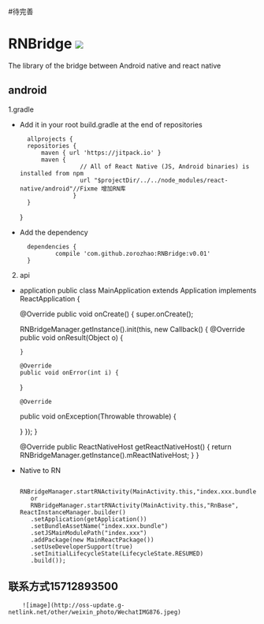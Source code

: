#待完善
# RNBridge [![](https://jitpack.io/v/zorozhao/RNBridge.svg)](https://jitpack.io/#zorozhao/RNBridge)
The library of the bridge between Android native and react native
## android

1.gradle

* Add it in your root build.gradle at the end of repositories

    	allprojects {
		repositories {
			maven { url 'https://jitpack.io' }
			maven {
        			   // All of React Native (JS, Android binaries) is installed from npm
     			       url "$projectDir/../../node_modules/react-native/android"//Fixme 增加RN库
       				 }
		}
	}
    	
* Add the dependency

		dependencies {
	    	    compile 'com.github.zorozhao:RNBridge:v0.01'
		}
   
 2. api
 
   * application
  	 public class MainApplication extends Application implements ReactApplication {
   
  	 @Override
  	 public void onCreate() {
  	 super.onCreate();
   
  	 RNBridgeManager.getInstance().init(this, new Callback() {
   		@Override
   		public void onResult(Object o) {
   
  		 }
   
  		 @Override
  		 public void onError(int i) {
   
  	 }
   
  		 @Override
   		public void onException(Throwable throwable) {
   
   		}
  	 });
   	}
   
   		@Override
   		public ReactNativeHost getReactNativeHost() {
   			return RNBridgeManager.getInstance().mReactNativeHost;
   		}
  	 }
   * Native  to RN
   
            RNBridgeManager.startRNActivity(MainActivity.this,"index.xxx.bundle","index.xxx","RnBase");
            or
            RNBridgeManager.startRNActivity(MainActivity.this,"RnBase", ReactInstanceManager.builder()
            .setApplication(getApplication())
            .setBundleAssetName("index.xxx.bundle")
            .setJSMainModulePath("index.xxx")
            .addPackage(new MainReactPackage())
            .setUseDeveloperSupport(true)
            .setInitialLifecycleState(LifecycleState.RESUMED)
            .build());
	    
## 联系方式15712893500	    
	    ![image](http://oss-update.g-netlink.net/other/weixin_photo/WechatIMG876.jpeg)


